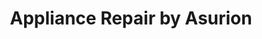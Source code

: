 ---
title: "Appliance Repair by Asurion"
url: /baytown/appliance-repair-by-asurion/
shop: Haushaltsgeräte
---